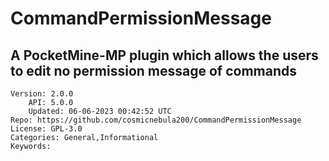 # CommandPermissionMessage
## A PocketMine-MP plugin which allows the users to edit no permission message of commands
```properties
Version: 2.0.0
    API: 5.0.0
    Updated: 06-06-2023 00:42:52 UTC
Repo: https://github.com/cosmicnebula200/CommandPermissionMessage
License: GPL-3.0
Categories: General,Informational
Keywords: 
```
